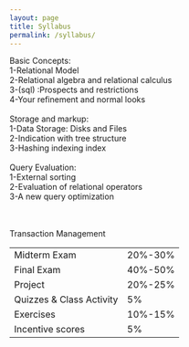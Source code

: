 ```yaml
---
layout: page
title: Syllabus
permalink: /syllabus/
---
```


<div style="text-align: left"> Basic Concepts:
<br>
1-Relational Model
<br>
2-Relational algebra and relational calculus
<br>
3-(sql) :Prospects and restrictions
<br>
4-Your refinement and normal looks
<br>
<br>
Storage and markup:
<br>
1-Data Storage: Disks and Files
<br>
2-Indication with tree structure
<br>
3-Hashing indexing index
<br>
<br>
Query Evaluation:
<br>
1-External sorting
<br>
2-Evaluation of relational operators
<br>
3-A new query optimization<br>
<br>
<br>

Transaction Management</div>


<table>
  <tr>
    <td>Midterm Exam</td>
    <td>20%-30%</td>
  </tr>
  <tr>
    <td>Final Exam</td>
    <td>40%-50%</td>
  </tr>
  <tr>
    <td>Project</td>
    <td>20%-25%</td>
  </tr>
  <tr>
    <td>Quizzes & Class Activity</td>
    <td>5%</td>
  </tr>
  <tr>
    <td>Exercises</td>
    <td>10%-15%</td>
  </tr>
  <tr>
    <td>Incentive scores</td>
    <td>5%</td>
  </tr>
</table>